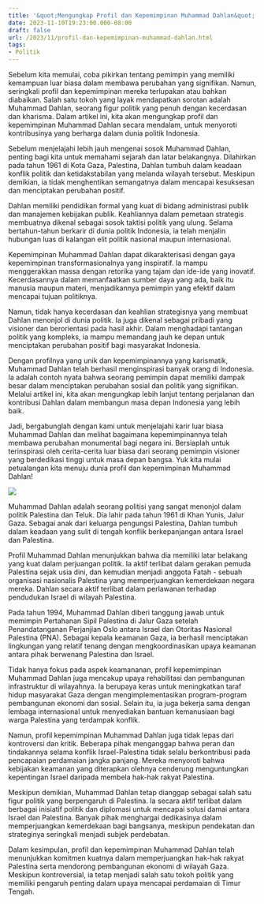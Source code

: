 ```yaml
---
title: '&quot;Mengungkap Profil dan Kepemimpinan Muhammad Dahlan&quot;'
date: 2023-11-10T19:23:00.000-08:00
draft: false
url: /2023/11/profil-dan-kepemimpinan-muhammad-dahlan.html
tags: 
- Politik
---
```


  

Sebelum kita memulai, coba pikirkan tentang pemimpin yang memiliki kemampuan luar biasa dalam membawa perubahan yang signifikan. Namun, seringkali profil dan kepemimpinan mereka terlupakan atau bahkan diabaikan. Salah satu tokoh yang layak mendapatkan sorotan adalah Muhammad Dahlan, seorang figur politik yang penuh dengan kecerdasan dan kharisma. Dalam artikel ini, kita akan mengungkap profil dan kepemimpinan Muhammad Dahlan secara mendalam, untuk menyoroti kontribusinya yang berharga dalam dunia politik Indonesia.

  

Sebelum menjelajahi lebih jauh mengenai sosok Muhammad Dahlan, penting bagi kita untuk memahami sejarah dan latar belakangnya. Dilahirkan pada tahun 1961 di Kota Gaza, Palestina, Dahlan tumbuh dalam keadaan konflik politik dan ketidakstabilan yang melanda wilayah tersebut. Meskipun demikian, ia tidak menghentikan semangatnya dalam mencapai kesuksesan dan menciptakan perubahan positif.

  

Dahlan memiliki pendidikan formal yang kuat di bidang administrasi publik dan manajemen kebijakan publik. Keahliannya dalam pemetaan strategis membuatnya dikenal sebagai sosok taktisi politik yang ulung. Selama bertahun-tahun berkarir di dunia politik Indonesia, ia telah menjalin hubungan luas di kalangan elit politik nasional maupun internasional.

  

Kepemimpinan Muhammad Dahlan dapat dikarakterisasi dengan gaya kepemimpinan transformasionalnya yang inspiratif. Ia mampu menggerakkan massa dengan retorika yang tajam dan ide-ide yang inovatif. Kecerdasannya dalam memanfaatkan sumber daya yang ada, baik itu manusia maupun materi, menjadikannya pemimpin yang efektif dalam mencapai tujuan politiknya.

  

Namun, tidak hanya kecerdasan dan keahlian strategisnya yang membuat Dahlan menonjol di dunia politik. Ia juga dikenal sebagai pribadi yang visioner dan berorientasi pada hasil akhir. Dalam menghadapi tantangan politik yang kompleks, ia mampu memandang jauh ke depan untuk menciptakan perubahan positif bagi masyarakat Indonesia.

  

Dengan profilnya yang unik dan kepemimpinannya yang karismatik, Muhammad Dahlan telah berhasil menginspirasi banyak orang di Indonesia. Ia adalah contoh nyata bahwa seorang pemimpin dapat memiliki dampak besar dalam menciptakan perubahan sosial dan politik yang signifikan. Melalui artikel ini, kita akan mengungkap lebih lanjut tentang perjalanan dan kontribusi Dahlan dalam membangun masa depan Indonesia yang lebih baik.

  

Jadi, bergabunglah dengan kami untuk menjelajahi karir luar biasa Muhammad Dahlan dan melihat bagaimana kepemimpinannya telah membawa perubahan monumental bagi negara ini. Bersiaplah untuk terinspirasi oleh cerita-cerita luar biasa dari seorang pemimpin visioner yang berdedikasi tinggi untuk masa depan bangsa. Yuk kita mulai petualangan kita menuju dunia profil dan kepemimpinan Muhammad Dahlan!

  

![](https://static.timesofisrael.com/www/uploads/2021/03/gnbtrndndfn.jpg)

  

Muhammad Dahlan adalah seorang politisi yang sangat menonjol dalam politik Palestina dan Teluk. Dia lahir pada tahun 1961 di Khan Yunis, Jalur Gaza. Sebagai anak dari keluarga pengungsi Palestina, Dahlan tumbuh dalam keadaan yang sulit di tengah konflik berkepanjangan antara Israel dan Palestina.

  

Profil Muhammad Dahlan menunjukkan bahwa dia memiliki latar belakang yang kuat dalam perjuangan politik. Ia aktif terlibat dalam gerakan pemuda Palestina sejak usia dini, dan kemudian menjadi anggota Fatah - sebuah organisasi nasionalis Palestina yang memperjuangkan kemerdekaan negara mereka. Dahlan secara aktif terlibat dalam perlawanan terhadap pendudukan Israel di wilayah Palestina.

  

Pada tahun 1994, Muhammad Dahlan diberi tanggung jawab untuk memimpin Pertahanan Sipil Palestina di Jalur Gaza setelah Penandatanganan Perjanjian Oslo antara Israel dan Otoritas Nasional Palestina (PNA). Sebagai kepala keamanan Gaza, ia berhasil menciptakan lingkungan yang relatif tenang dengan mengkoordinasikan upaya keamanan antara pihak berwenang Palestina dan Israel.

  

Tidak hanya fokus pada aspek keamananan, profil kepemimpinan Muhammad Dahlan juga mencakup upaya rehabilitasi dan pembangunan infrastruktur di wilayahnya. Ia berupaya keras untuk meningkatkan taraf hidup masyarakat Gaza dengan mengimplementasikan program-program pembangunan ekonomi dan sosial. Selain itu, ia juga bekerja sama dengan lembaga internasional untuk menyediakan bantuan kemanusiaan bagi warga Palestina yang terdampak konflik.

  

Namun, profil kepemimpinan Muhammad Dahlan juga tidak lepas dari kontroversi dan kritik. Beberapa pihak menganggap bahwa peran dan tindakannya selama konflik Israel-Palestina tidak selalu berkontribusi pada pencapaian perdamaian jangka panjang. Mereka menyoroti bahwa kebijakan keamanan yang diterapkan olehnya cenderung menguntungkan kepentingan Israel daripada membela hak-hak rakyat Palestina.

  

Meskipun demikian, Muhammad Dahlan tetap dianggap sebagai salah satu figur politik yang berpengaruh di Palestina. Ia secara aktif terlibat dalam berbagai inisiatif politik dan diplomasi untuk mencapai solusi damai antara Israel dan Palestina. Banyak pihak menghargai dedikasinya dalam memperjuangkan kemerdekaan bagi bangsanya, meskipun pendekatan dan strateginya seringkali menjadi subjek perdebatan.

  

Dalam kesimpulan, profil dan kepemimpinan Muhammad Dahlan telah menunjukkan komitmen kuatnya dalam memperjuangkan hak-hak rakyat Palestina serta mendorong pembangunan ekonomi di wilayah Gaza. Meskipun kontroversial, ia tetap menjadi salah satu tokoh politik yang memiliki pengaruh penting dalam upaya mencapai perdamaian di Timur Tengah.